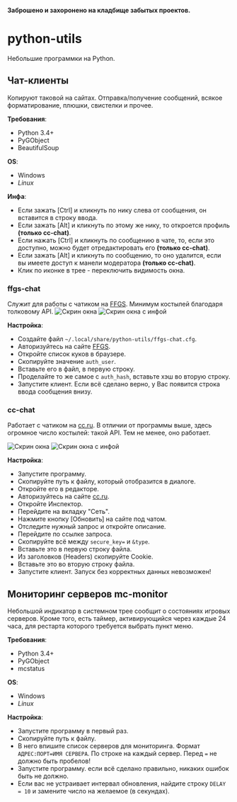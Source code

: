 **Заброшено и захоронено на кладбище забытых проектов.**

# python-utils
Небольшие программки на Python.

## Чат-клиенты
Копируют таковой на сайтах. Отправка/получение сообщений, всякое форматирование, плюшки, свистелки и прочее.

**Требования**:
* Python 3.4+
* PyGObject
* BeautifulSoup

**OS**:
* Windows
* *Linux*

**Инфа**:
* Если зажать [Ctrl] и кликнуть по нику слева от сообщения, он вставится в строку ввода.
* Если зажать [Alt] и кликнуть по этому же нику, то откроется профиль **(только cc-chat)**.
* Если нажать [Ctrl] и кликнуть по сообщению в чате, то, если это доступно, можно будет отредактировать его **(только cc-chat)**.
* Если зажать [Alt] и кликнуть по сообщению, то оно удалится, если вы имеете доступ к манели модератора **(только cc-chat)**.
* Клик по иконке в трее - переключить видимость окна.

### ffgs-chat
Служит для работы с чатиком на [FFGS](http://ffgs.ru/). Минимум костылей благодаря толковому API.
![Скрин окна](http://i.imgur.com/yLe0wr0l.jpg)
![Скрин окна с инфой](http://i.imgur.com/ObkvOlp.png)

**Настройка**:
* Создайте файл `~/.local/share/python-utils/ffgs-chat.cfg`.
* Авторизуйтесь на сайте [FFGS](http://ffgs.ru/).
* Откройте список куков в браузере.
* Скопируйте значение `auth_user`.
* Вставьте его в файл, в первую строку.
* Проделайте то же самое с `auth_hash`, вставьте хэш во вторую строку.
* Запустите клиент. Если всё сделано верно, у Вас появится строка ввода сообщения внизу.

### cc-chat
Работает с чатиком на [cc.ru](http://computercraft.ru/). В отличии от программы выше, здесь огромное число костылей: такой API.
Тем не менее, оно работает.

![Скрин окна](http://i.imgur.com/ZLgHa2k.png)
![Скрин окна с инфой](http://i.imgur.com/J0R9XV3.png)

**Настройка**:
* Запустите программу.
* Скопируйте путь к файлу, который отобразится в диалоге.
* Откройте его в редакторе.
* Авторизуйтесь на сайте [cc.ru](http://computercraft.ru/).
* Откройте Инспектор.
* Перейдите на вкладку "Сеть".
* Нажмите кнопку [Обновить] на сайте под чатом.
* Отследите нужный запрос и откройте описание.
* Перейдите по ссылке запроса.
* Скопируйте всё между `secure_key=` и `&type`.
* Вставьте это в первую строку файла.
* Из заголовков (Headers) скопируйте Cookie.
* Вставьте это во вторую строку файла.
* Запустите клиент. Запуск без корректных данных невозможен!

## Мониторинг серверов mc-monitor
Небольшой индикатор в системном трее сообщит о состояниях игровых серверов. Кроме того, есть таймер, активирующийся через каждые 24 часа, для рестарта которого требуется выбрать пункт меню.

**Требования**:
* Python 3.4+
* PyGObject
* mcstatus

**OS**:
* Windows
* *Linux*

**Настройка**:
* Запустите программу в первый раз.
* Скопируйте путь к файлу.
* В него впишите список серверов для мониторинга. Формат `АДРЕС:ПОРТ=ИМЯ СЕРВЕРА`. По строке на каждый сервер. Перед `=` не должно быть пробелов!
* Запустите программу. если всё сделано правильно, никаких ошибок быть не должно.
* Если вас не устраивает интервал обновления, найдите строку `DELAY = 10` и замените число на желаемое (в секундах).
